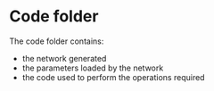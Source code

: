 # Code folder
The code folder contains:
- the network generated
- the parameters loaded by the network
- the code used to perform the operations required

